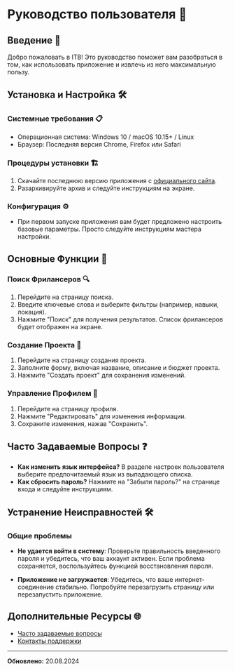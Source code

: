 # Руководство пользователя 📘

## Введение 🌟

Добро пожаловать в ITB! Это руководство поможет вам разобраться в том, как использовать приложение и извлечь из него максимальную пользу.

## Установка и Настройка 🛠️

### Системные требования 📋

- Операционная система: Windows 10 / macOS 10.15+ / Linux
- Браузер: Последняя версия Chrome, Firefox или Safari

### Процедуры установки 🏗️

1. Скачайте последнюю версию приложения с [официального сайта](https://github.com/Abyss-fallers/ITB-FRONTEND).
2. Разархивируйте архив и следуйте инструкциям на экране.

### Конфигурация ⚙️

- При первом запуске приложения вам будет предложено настроить базовые параметры. Просто следуйте инструкциям мастера настройки.

## Основные Функции 🌟

### Поиск Фрилансеров 🔍

1. Перейдите на страницу поиска.
2. Введите ключевые слова и выберите фильтры (например, навыки, локация).
3. Нажмите "Поиск" для получения результатов. Список фрилансеров будет отображен на экране.

### Создание Проекта 📂

1. Перейдите на страницу создания проекта.
2. Заполните форму, включая название, описание и бюджет проекта.
3. Нажмите "Создать проект" для сохранения изменений.

### Управление Профилем 👤

1. Перейдите на страницу профиля.
2. Нажмите "Редактировать" для изменения информации.
3. Сохраните изменения, нажав "Сохранить".

## Часто Задаваемые Вопросы ❓

- **Как изменить язык интерфейса?** В разделе настроек пользователя выберите предпочитаемый язык из выпадающего списка.
- **Как сбросить пароль?** Нажмите на "Забыли пароль?" на странице входа и следуйте инструкциям.

## Устранение Неисправностей 🛠️

### Общие проблемы

- **Не удается войти в систему**: Проверьте правильность введенного пароля и убедитесь, что ваш аккаунт активен. Если проблема сохраняется, воспользуйтесь функцией восстановления пароля.

- **Приложение не загружается**: Убедитесь, что ваше интернет-соединение стабильно. Попробуйте перезагрузить страницу или перезапустить приложение.

## Дополнительные Ресурсы 🌐

- [Часто задаваемые вопросы](FAQ.md)
- [Контакты поддержки](mailto:denioberlev@gmail.com)

---

**Обновлено:** 20.08.2024
